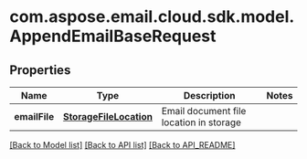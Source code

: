 
# com.aspose.email.cloud.sdk.model.AppendEmailBaseRequest

## Properties
Name | Type | Description | Notes
------------ | ------------- | ------------- | -------------
**emailFile** | [**StorageFileLocation**](StorageFileLocation.md) | Email document file location in storage | 


[[Back to Model list]](API_README.md#documentation-for-models) [[Back to API list]](API_README.md#documentation-for-api-endpoints) [[Back to API_README]](API_README.md)

